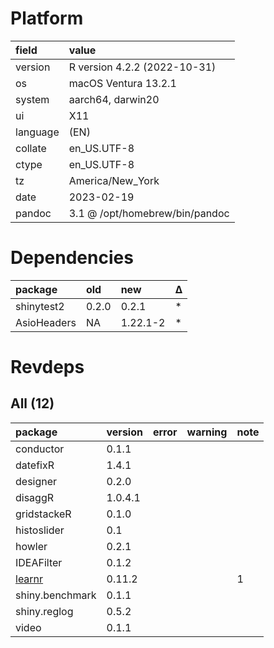 # Platform

|field    |value                          |
|:--------|:------------------------------|
|version  |R version 4.2.2 (2022-10-31)   |
|os       |macOS Ventura 13.2.1           |
|system   |aarch64, darwin20              |
|ui       |X11                            |
|language |(EN)                           |
|collate  |en_US.UTF-8                    |
|ctype    |en_US.UTF-8                    |
|tz       |America/New_York               |
|date     |2023-02-19                     |
|pandoc   |3.1 @ /opt/homebrew/bin/pandoc |

# Dependencies

|package     |old   |new      |Δ  |
|:-----------|:-----|:--------|:--|
|shinytest2  |0.2.0 |0.2.1    |*  |
|AsioHeaders |NA    |1.22.1-2 |*  |

# Revdeps

## All (12)

|package         |version |error |warning |note |
|:---------------|:-------|:-----|:-------|:----|
|conductor       |0.1.1   |      |        |     |
|datefixR        |1.4.1   |      |        |     |
|designer        |0.2.0   |      |        |     |
|disaggR         |1.0.4.1 |      |        |     |
|gridstackeR     |0.1.0   |      |        |     |
|histoslider     |0.1     |      |        |     |
|howler          |0.2.1   |      |        |     |
|IDEAFilter      |0.1.2   |      |        |     |
|[learnr](problems.md#learnr)|0.11.2  |      |        |1    |
|shiny.benchmark |0.1.1   |      |        |     |
|shiny.reglog    |0.5.2   |      |        |     |
|video           |0.1.1   |      |        |     |

